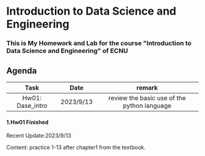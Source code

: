 # Introduction to Data Science and Engineering

### This is My Homework and Lab for the course "Introduction to Data Science and Engineering" of ECNU

## Agenda
  
|  Task  |  Date  | remark |
|  :-----: | :------: | :-----:|
|  Hw01: Dase_intro  | 2023/9/13  |  review the basic use of the python language |
  

#### 1.Hw01 Finished

  Recent Update:2023/9/13

  Content: practice 1-13 after chapter1 from the textbook.


